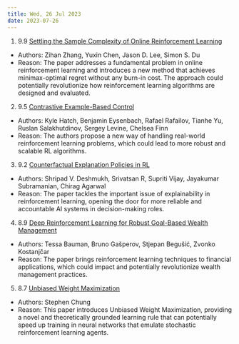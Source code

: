 ```yaml
---
title: Wed, 26 Jul 2023
date: 2023-07-26
---
```

1. 9.9 [Settling the Sample Complexity of Online Reinforcement Learning](https://arxiv.org/abs/2307.13586)
* Authors: Zihan Zhang, Yuxin Chen, Jason D. Lee, Simon S. Du
* Reason: The paper addresses a fundamental problem in online reinforcement learning and introduces a new method that achieves minimax-optimal regret without any burn-in cost. The approach could potentially revolutionize how reinforcement learning algorithms are designed and evaluated.

2. 9.5 [Contrastive Example-Based Control](https://arxiv.org/abs/2307.13101)
* Authors: Kyle Hatch, Benjamin Eysenbach, Rafael Rafailov, Tianhe Yu, Ruslan Salakhutdinov, Sergey Levine, Chelsea Finn
* Reason: The authors propose a new way of handling real-world reinforcement learning problems, which could lead to more robust and scalable RL algorithms.

3. 9.2 [Counterfactual Explanation Policies in RL](https://arxiv.org/abs/2307.13192)
* Authors: Shripad V. Deshmukh, Srivatsan R, Supriti Vijay, Jayakumar Subramanian, Chirag Agarwal
* Reason: The paper tackles the important issue of explainability in reinforcement learning, opening the door for more reliable and accountable AI systems in decision-making roles.

4. 8.9 [Deep Reinforcement Learning for Robust Goal-Based Wealth Management](https://arxiv.org/abs/2307.13501)
* Authors: Tessa Bauman, Bruno Gašperov, Stjepan Begušić, Zvonko Kostanjčar
* Reason: The paper brings reinforcement learning techniques to financial applications, which could impact and potentially revolutionize wealth management practices.

5. 8.7 [Unbiased Weight Maximization](https://arxiv.org/abs/2307.13270)
* Authors: Stephen Chung
* Reason: This paper introduces Unbiased Weight Maximization, providing a novel and theoretically grounded learning rule that can potentially speed up training in neural networks that emulate stochastic reinforcement learning agents.

